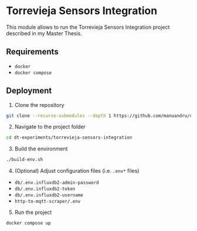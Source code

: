# Torrevieja Sensors Integration

This module allows to run the Torrevieja Sensors Integration project described in my Master Thesis.

## Requirements

- `docker`
- `docker compose`

## Deployment

1. Clone the repository

```bash
git clone --recurse-submodules --depth 1 https://github.com/manuandru/dt-experiments.git
```

2. Navigate to the project folder

```bash
cd dt-experiments/torrevieja-sensors-integration
```

3. Build the environment

```bash
./build-env.sh
```

4. (Optional) Adjust configuration files (i.e. `.env*` files)

- `db/.env.influxdb2-admin-password`
- `db/.env.influxdb2-token`
- `db/.env.influxdb2-username`
- `http-to-mqtt-scraper/.env`

5. Run the project

```bash
docker compose up
```

